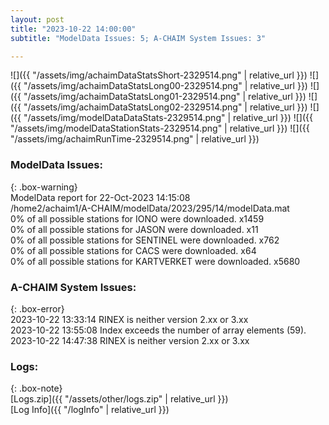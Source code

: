 ```yaml
---
layout: post
title: "2023-10-22 14:00:00"
subtitle: "ModelData Issues: 5; A-CHAIM System Issues: 3"

---
```


![]({{ "/assets/img/achaimDataStatsShort-2329514.png" | relative_url }})
![]({{ "/assets/img/achaimDataStatsLong00-2329514.png" | relative_url }})
![]({{ "/assets/img/achaimDataStatsLong01-2329514.png" | relative_url }})
![]({{ "/assets/img/achaimDataStatsLong02-2329514.png" | relative_url }})
![]({{ "/assets/img/modelDataDataStats-2329514.png" | relative_url }})
![]({{ "/assets/img/modelDataStationStats-2329514.png" | relative_url }})
![]({{ "/assets/img/achaimRunTime-2329514.png" | relative_url }})


### ModelData Issues:  
  
{: .box-warning}  
 ModelData report for 22-Oct-2023 14:15:08   
 /home2/achaim1/A-CHAIM/modelData/2023/295/14/modelData.mat   
 0% of all possible stations for IONO were downloaded. x1459   
 0% of all possible stations for JASON were downloaded. x11   
 0% of all possible stations for SENTINEL were downloaded. x762   
 0% of all possible stations for CACS were downloaded. x64   
 0% of all possible stations for KARTVERKET were downloaded. x5680   
  
### A-CHAIM System Issues:  
  
{: .box-error}  
2023-10-22 13:33:14 RINEX is neither version 2.xx or 3.xx  
2023-10-22 13:55:08 Index exceeds the number of array elements (59).  
2023-10-22 14:47:38 RINEX is neither version 2.xx or 3.xx  

### Logs:  
  
{: .box-note}  
[Logs.zip]({{ "/assets/other/logs.zip" | relative_url }})  
[Log Info]({{ "/logInfo" | relative_url }})  
